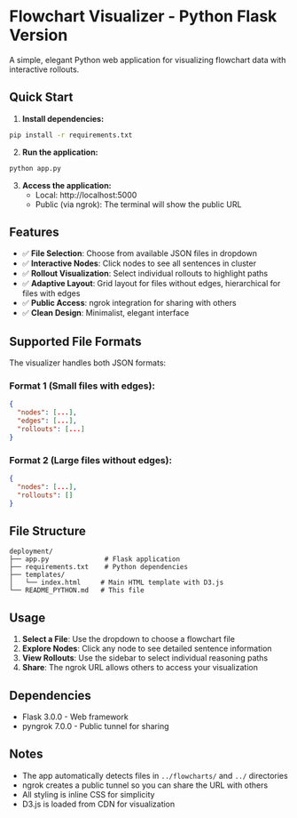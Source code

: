 # Flowchart Visualizer - Python Flask Version

A simple, elegant Python web application for visualizing flowchart data with interactive rollouts.

## Quick Start

1. **Install dependencies:**
```bash
pip install -r requirements.txt
```

2. **Run the application:**
```bash
python app.py
```

3. **Access the application:**
   - Local: http://localhost:5000
   - Public (via ngrok): The terminal will show the public URL

## Features

- ✅ **File Selection**: Choose from available JSON files in dropdown
- ✅ **Interactive Nodes**: Click nodes to see all sentences in cluster
- ✅ **Rollout Visualization**: Select individual rollouts to highlight paths
- ✅ **Adaptive Layout**: Grid layout for files without edges, hierarchical for files with edges
- ✅ **Public Access**: ngrok integration for sharing with others
- ✅ **Clean Design**: Minimalist, elegant interface

## Supported File Formats

The visualizer handles both JSON formats:

### Format 1 (Small files with edges):
```json
{
  "nodes": [...],
  "edges": [...],
  "rollouts": [...]
}
```

### Format 2 (Large files without edges):
```json
{
  "nodes": [...],
  "rollouts": []
}
```

## File Structure

```
deployment/
├── app.py              # Flask application
├── requirements.txt    # Python dependencies
├── templates/
│   └── index.html     # Main HTML template with D3.js
└── README_PYTHON.md   # This file
```

## Usage

1. **Select a File**: Use the dropdown to choose a flowchart file
2. **Explore Nodes**: Click any node to see detailed sentence information
3. **View Rollouts**: Use the sidebar to select individual reasoning paths
4. **Share**: The ngrok URL allows others to access your visualization

## Dependencies

- Flask 3.0.0 - Web framework
- pyngrok 7.0.0 - Public tunnel for sharing

## Notes

- The app automatically detects files in `../flowcharts/` and `../` directories
- ngrok creates a public tunnel so you can share the URL with others
- All styling is inline CSS for simplicity
- D3.js is loaded from CDN for visualization
